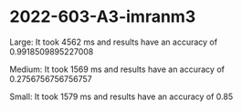 # 2022-603-A3-imranm3

Large:
It took 4562 ms and results have an accuracy of 0.9918509895227008

Medium:
It took 1569 ms and results have an accuracy of 0.2756756756756757

Small:
It took 1579 ms and results have an accuracy of 0.85
